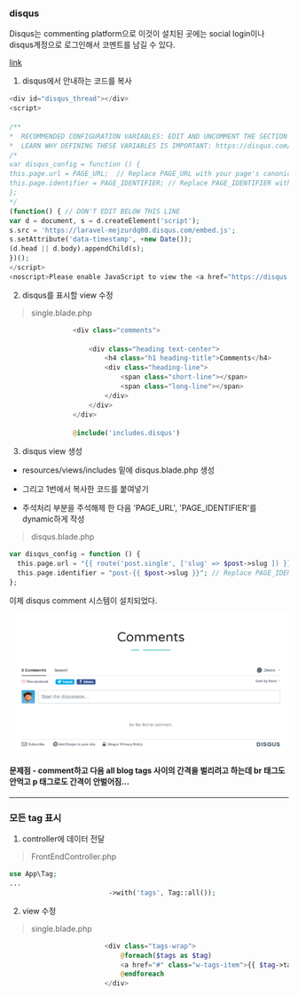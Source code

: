 
### disqus 

Disqus는 commenting platform으로 이것이 설치된 곳에는 social login이나
disqus계정으로 로그인해서 코멘트를 남길 수 있다.  

[link](https://disqus.com/)  

1. disqus에서 안내하는 코드를 복사  
```php
<div id="disqus_thread"></div>
<script>

/**
*  RECOMMENDED CONFIGURATION VARIABLES: EDIT AND UNCOMMENT THE SECTION BELOW TO INSERT DYNAMIC VALUES FROM YOUR PLATFORM OR CMS.
*  LEARN WHY DEFINING THESE VARIABLES IS IMPORTANT: https://disqus.com/admin/universalcode/#configuration-variables*/
/*
var disqus_config = function () {
this.page.url = PAGE_URL;  // Replace PAGE_URL with your page's canonical URL variable
this.page.identifier = PAGE_IDENTIFIER; // Replace PAGE_IDENTIFIER with your page's unique identifier variable
};
*/
(function() { // DON'T EDIT BELOW THIS LINE
var d = document, s = d.createElement('script');
s.src = 'https://laravel-mejzurdq00.disqus.com/embed.js';
s.setAttribute('data-timestamp', +new Date());
(d.head || d.body).appendChild(s);
})();
</script>
<noscript>Please enable JavaScript to view the <a href="https://disqus.com/?ref_noscript">comments powered by Disqus.</a></noscript>
```
2. disqus를 표시할 view 수정  
> single.blade.php
```php
                <div class="comments">

                    <div class="heading text-center">
                        <h4 class="h1 heading-title">Comments</h4>
                        <div class="heading-line">
                            <span class="short-line"></span>
                            <span class="long-line"></span>
                        </div>
                    </div>
                </div>

                @include('includes.disqus')
```
3. disqus view 생성  
- resources/views/includes 밑에 disqus.blade.php 생성  
- 그리고 1번에서 복사한 코드를 붙여넣기  

- 주석처리 부분을 주석해제 한 다음 'PAGE_URL', 'PAGE_IDENTIFIER'를 dynamic하게
작성  
> disqus.blade.php
```php
var disqus_config = function () {
  this.page.url = "{{ route('post.single', ['slug' => $post->slug ]) }}";  // Replace PAGE_URL with your page's canonical URL variable
  this.page.identifier = "post-{{ $post->slug }}"; // Replace PAGE_IDENTIFIER with your page's unique identifier variable
};
```
이제 disqus comment 시스템이 설치되었다.  

![img](./blog12.png)  

#### 문제점 - comment하고 다음 all blog tags 사이의 간격을 벌리려고 하는데 br 태그도 안먹고 p 태그로도 간격이 안벌어짐...

---

### 모든 tag 표시  

1. controller에 데이터 전달  
> FrontEndController.php
```php
use App\Tag;
...
                         ->with('tags', Tag::all());
```
2. view 수정  
> single.blade.php
```php
                        <div class="tags-wrap">
                            @foreach($tags as $tag)
                            <a href="#" class="w-tags-item">{{ $tag->tag }}</a>
                            @endforeach
                        </div>
```

